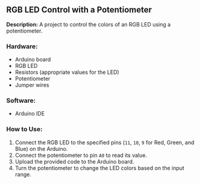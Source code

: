 ## RGB LED Control with a Potentiometer
**Description:** A project to control the colors of an RGB LED using a potentiometer.

### Hardware:
- Arduino board
- RGB LED
- Resistors (appropriate values for the LED)
- Potentiometer
- Jumper wires

### Software:
- Arduino IDE

### How to Use:
1. Connect the RGB LED to the specified pins (`11`, `10`, `9` for Red, Green, and Blue) on the Arduino.
2. Connect the potentiometer to pin `A0` to read its value.
3. Upload the provided code to the Arduino board.
4. Turn the potentiometer to change the LED colors based on the input range.
